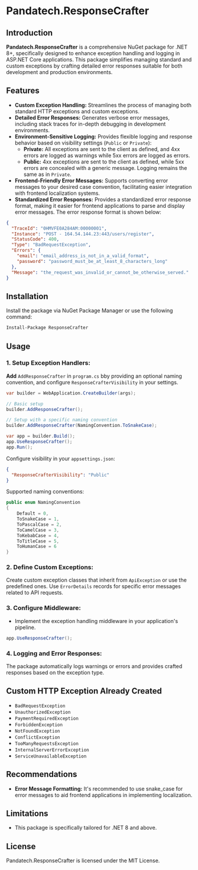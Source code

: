 # Pandatech.ResponseCrafter

## Introduction

**Pandatech.ResponseCrafter** is a comprehensive NuGet package for .NET 8+, specifically designed to enhance exception
handling and logging in ASP.NET Core applications. This package simplifies managing standard and custom exceptions by
crafting detailed error responses suitable for both development and production environments.

## Features

* **Custom Exception Handling:** Streamlines the process of managing both standard HTTP exceptions and custom
  exceptions.
* **Detailed Error Responses:** Generates verbose error messages, including stack traces for in-depth debugging in
  development environments.
* **Environment-Sensitive Logging:** Provides flexible logging and response behavior based on visibility settings (`Public` or `Private`):
  - **Private:** All exceptions are sent to the client as defined, and 4xx errors are logged as warnings while 5xx errors are logged as errors.
  - **Public:** 4xx exceptions are sent to the client as defined, while 5xx errors are concealed with a generic message. Logging remains the same as in `Private`.
* **Frontend-Friendly Error Messages:** Supports converting error messages to your desired case convention, facilitating
  easier integration with frontend localization systems.
* **Standardized Error Responses:** Provides a standardized error response format, making it easier for frontend
  applications to parse and display error messages. The error response format is shown below:

```json
{
  "TraceId": "0HMVFE0A284AM:00000001",
  "Instance": "POST - 164.54.144.23:443/users/register",
  "StatusCode": 400,
  "Type": "BadRequestException",
  "Errors": {
    "email": "email_address_is_not_in_a_valid_format",
    "password": "password_must_be_at_least_8_characters_long"
  },
  "Message": "the_request_was_invalid_or_cannot_be_otherwise_served."
}
````

## Installation

Install the package via NuGet Package Manager or use the following command:

```bash
Install-Package ResponseCrafter
```

## Usage

### 1. Setup Exception Handlers:

**Add** `AddResponseCrafter` in `program.cs` bby providing an optional naming convention, and
configure `ResponseCrafterVisibility` in your settings.

```csharp
var builder = WebApplication.CreateBuilder(args);

// Basic setup
builder.AddResponseCrafter();

// Setup with a specific naming convention
builder.AddResponseCrafter(NamingConvention.ToSnakeCase);

var app = builder.Build();
app.UseResponseCrafter();
app.Run();
```

Configure visibility in your `appsettings.json`:

```json
{
  "ResponseCrafterVisibility": "Public"
}
```

Supported naming conventions:

```csharp
public enum NamingConvention
{
    Default = 0,
    ToSnakeCase = 1,
    ToPascalCase = 2,
    ToCamelCase = 3,
    ToKebabCase = 4,
    ToTitleCase = 5,
    ToHumanCase = 6
}
```

### 2. Define Custom Exceptions:

Create custom exception classes that inherit from `ApiException` or use the predefined ones. Use `ErrorDetails` records
for
specific error messages related to API requests.

### 3. Configure Middleware:

* Implement the exception handling middleware in your application's pipeline.

```csharp
app.UseResponseCrafter();
```

### 4. Logging and Error Responses:

The package automatically logs warnings or errors and provides crafted responses based on the exception type.

## Custom HTTP Exception Already Created

* `BadRequestException`
* `UnauthorizedException`
* `PaymentRequiredException`
* `ForbiddenException`
* `NotFoundException`
* `ConflictException`
* `TooManyRequestsException`
* `InternalServerErrorException`
* `ServiceUnavailableException`

## Recommendations

* **Error Message Formatting:** It's recommended to use snake_case for error messages to aid frontend applications in
  implementing localization.

## Limitations

* This package is specifically tailored for .NET 8 and above.

## License

Pandatech.ResponseCrafter is licensed under the MIT License.